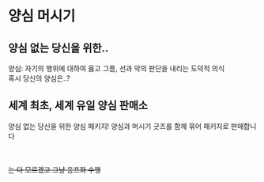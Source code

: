 # 양심 머시기
## 양심 없는 당신을 위한..
양심: 자기의 행위에 대하여 옳고 그름, 선과 악의 판단을 내리는 도덕적 의식<br>
혹시 당신의 양심은..?
## 세계 최초, 세계 유일 양심 판매소
양심 없는 당신을 위한 양심 패키지!
양심과 머시기 굿즈를 함께 묶어 패키지로 판매합니다
<br>
<br>
<br>

~~는 다 모르겠고 그냥 응프화 수행~~
